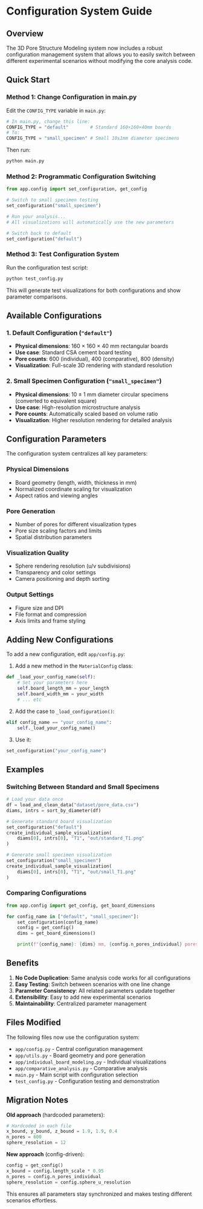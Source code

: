 # Configuration System Guide

## Overview

The 3D Pore Structure Modeling system now includes a robust configuration management system that allows you to easily switch between different experimental scenarios without modifying the core analysis code.

## Quick Start

### Method 1: Change Configuration in main.py

Edit the `CONFIG_TYPE` variable in `main.py`:

```python
# In main.py, change this line:
CONFIG_TYPE = "default"        # Standard 160×160×40mm boards
# To:
CONFIG_TYPE = "small_specimen" # Small 10±1mm diameter specimens
```

Then run:

```bash
python main.py
```

### Method 2: Programmatic Configuration Switching

```python
from app.config import set_configuration, get_config

# Switch to small specimen testing
set_configuration("small_specimen")

# Run your analysis...
# All visualizations will automatically use the new parameters

# Switch back to default
set_configuration("default")
```

### Method 3: Test Configuration System

Run the configuration test script:

```bash
python test_config.py
```

This will generate test visualizations for both configurations and show parameter comparisons.

## Available Configurations

### 1. Default Configuration (`"default"`)

- **Physical dimensions**: 160 × 160 × 40 mm rectangular boards
- **Use case**: Standard CSA cement board testing
- **Pore counts**: 600 (individual), 400 (comparative), 800 (density)
- **Visualization**: Full-scale 3D rendering with standard resolution

### 2. Small Specimen Configuration (`"small_specimen"`)

- **Physical dimensions**: 10 ± 1 mm diameter circular specimens (converted to equivalent square)
- **Use case**: High-resolution microstructure analysis
- **Pore counts**: Automatically scaled based on volume ratio
- **Visualization**: Higher resolution rendering for detailed analysis

## Configuration Parameters

The configuration system centralizes all key parameters:

### Physical Dimensions

- Board geometry (length, width, thickness in mm)
- Normalized coordinate scaling for visualization
- Aspect ratios and viewing angles

### Pore Generation

- Number of pores for different visualization types
- Pore size scaling factors and limits
- Spatial distribution parameters

### Visualization Quality

- Sphere rendering resolution (u/v subdivisions)
- Transparency and color settings
- Camera positioning and depth sorting

### Output Settings

- Figure size and DPI
- File format and compression
- Axis limits and frame styling

## Adding New Configurations

To add a new configuration, edit `app/config.py`:

1. Add a new method in the `MaterialConfig` class:

```python
def _load_your_config_name(self):
    # Set your parameters here
    self.board_length_mm = your_length
    self.board_width_mm = your_width
    # ... etc
```

2. Add the case to `_load_configuration()`:

```python
elif config_name == "your_config_name":
    self._load_your_config_name()
```

3. Use it:

```python
set_configuration("your_config_name")
```

## Examples

### Switching Between Standard and Small Specimens

```python
# Load your data once
df = load_and_clean_data("dataset/pore_data.csv")
diams, intrs = sort_by_diameter(df)

# Generate standard board visualization
set_configuration("default")
create_individual_sample_visualization(
    diams[0], intrs[0], "T1", "out/standard_T1.png"
)

# Generate small specimen visualization
set_configuration("small_specimen")
create_individual_sample_visualization(
    diams[0], intrs[0], "T1", "out/small_T1.png"
)
```

### Comparing Configurations

```python
from app.config import get_config, get_board_dimensions

for config_name in ["default", "small_specimen"]:
    set_configuration(config_name)
    config = get_config()
    dims = get_board_dimensions()

    print(f"{config_name}: {dims} mm, {config.n_pores_individual} pores")
```

## Benefits

1. **No Code Duplication**: Same analysis code works for all configurations
2. **Easy Testing**: Switch between scenarios with one line change
3. **Parameter Consistency**: All related parameters update together
4. **Extensibility**: Easy to add new experimental scenarios
5. **Maintainability**: Centralized parameter management

## Files Modified

The following files now use the configuration system:

- `app/config.py` - Central configuration management
- `app/utils.py` - Board geometry and pore generation
- `app/individual_board_modeling.py` - Individual visualizations
- `app/comparative_analysis.py` - Comparative analysis
- `main.py` - Main script with configuration selection
- `test_config.py` - Configuration testing and demonstration

## Migration Notes

**Old approach** (hardcoded parameters):

```python
# Hardcoded in each file
x_bound, y_bound, z_bound = 1.9, 1.9, 0.4
n_pores = 600
sphere_resolution = 12
```

**New approach** (config-driven):

```python
config = get_config()
x_bound = config.length_scale * 0.95
n_pores = config.n_pores_individual
sphere_resolution = config.sphere_u_resolution
```

This ensures all parameters stay synchronized and makes testing different scenarios effortless.

